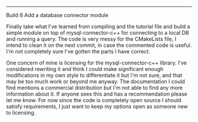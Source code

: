 ---

Build 8
Add a database connector module

Finally take what I've learned from compiling and the tutorial file and build a simple module on top of mysql-connector-c++ for connecting to a local DB and running a query. The code is very messy for the CMakeLists file, I intend to clean it on the next commit, in case the commented code is useful. I'm not completely sure I've gotten the parts I have correct.

One concern of mine is licensing for the mysql-connector-c++ library. I've considered rewriting it and think I could make significant enough modifications in my own style to differentiate it but I'm not sure, and that may be too much work or beyond me anyway. The documentation I could find mentions a commercial distribution but I'm not able to find any more information about it. If anyone sees this and has a recommendation please let me know. For now since the code is completely open source I should satisfy requirements, I just want to keep my options open as someone new to licensing.

